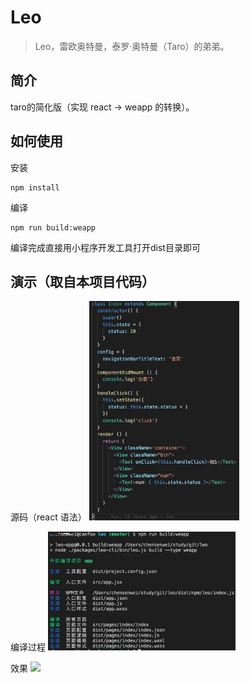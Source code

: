 # Leo

> Leo，雷欧奥特曼，泰罗·奥特曼（Taro）的弟弟。

## 简介
taro的简化版（实现 react -> weapp 的转换）。


## 如何使用
安装

```
npm install
```

编译
```
npm run build:weapp
```

编译完成直接用小程序开发工具打开dist目录即可

## 演示（取自本项目代码）

源码（react 语法）
<img src="./screenshot/code.jpg" style="width: 240px">

编译过程
<img src="./screenshot/build.jpg" style="width: 300px">

效果
<img src="./screenshot/demo.gif" style="width: 240px">
